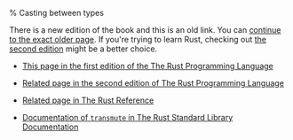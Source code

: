 % Casting between types

There is a new edition of the book and this is an old link.
You can [continue to the exact older page][1].
If you're trying to learn Rust, checking out [the second edition][2] might be a better choice.

* [This page in the first edition of the The Rust Programming Language][1]

* [Related page in the second edition of The Rust Programming Language][2]

* [Related page in The Rust Reference][3]

* [Documentation of `transmute` in The Rust Standard Library Documentation][4]

[1]: first-edition/casting-between-types.html
[2]: second-edition/appendix-02-operators.html#type-cast-expressions
[3]: ../reference/expressions/operator-expr.html#type-cast-expressions
[4]: ../std/mem/fn.transmute.html